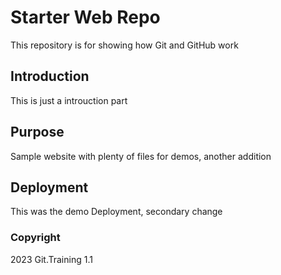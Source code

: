 # Starter Web Repo

This repository is for showing how Git and GitHub work

## Introduction

This is just a introuction part

## Purpose

Sample website with plenty of files for demos, another addition

## Deployment

This was the demo Deployment, secondary change

### Copyright

2023 Git.Training 1.1
